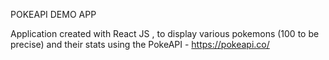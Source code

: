 POKEAPI DEMO APP

Application created with React JS , to display various pokemons (100 to be precise) and their stats using the PokeAPI - https://pokeapi.co/



